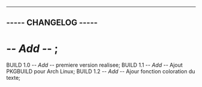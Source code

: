 ---------------------------------------------
-----             CHANGELOG             -----
---------------------------------------------

#  -*- Add -*-  ;


BUILD 1.0
-*- Add -*- premiere version realisee;
BUILD 1.1
-*- Add -*- Ajout PKGBUILD pour Arch Linux;
BUILD 1.2
-*- Add -*- Ajour fonction coloration du texte;
